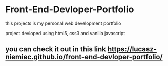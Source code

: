 # Front-End-Devloper-Portfolio


this projects is my personal web development portfolio 

project devloped using html5, css3 and vanilla javascript 

## you can check it out in this link  https://lucasz-niemiec.github.io/front-end-devloper-portfolio/
